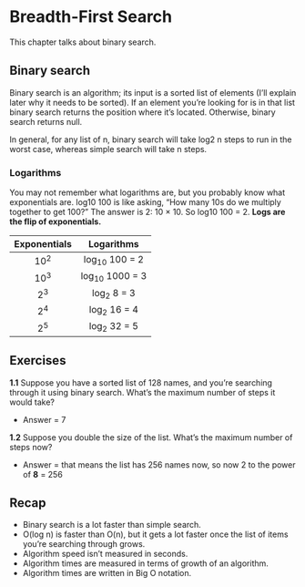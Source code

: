 # Breadth-First Search

This chapter talks about binary search.

## Binary search

Binary search is an algorithm; its input is a sorted list of elements  (I’ll explain later why it needs to be sorted). If an element you’re looking for is in that list binary search returns the position where it’s located. Otherwise, binary search returns null.

In general, for any list of n, binary search will take log2 n steps to run in the worst case, whereas simple search will take n steps.


### Logarithms

You may not remember what logarithms are, but you probably know what 
exponentials are. log10 100 is like asking, “How many 10s do we multiply 
together to get 100?” The answer is 2: 10 × 10. So log10 100 = 2. **Logs are the flip of exponentials.**

| Exponentials |         Logarithms         |
|:------------:|:--------------------------:|
|   $10^2$     |  log<sub>10</sub> 100 = 2  |
|  $10^3$      |  log<sub>10</sub> 1000 = 3 |
|  $2^3$       |  log<sub>2</sub> 8 = 3     |
|  $2^4$       |  log<sub>2</sub> 16 = 4    |
|  $2^5$       |  log<sub>2</sub> 32 = 5    |

## Exercises

**1.1** Suppose you have a sorted list of 128 names, and you’re searching through it using binary search. What’s the maximum number of steps it would take?

- Answer = 7

**1.2** Suppose you double the size of the list. What’s the maximum number of steps now?

- Answer = that means the list has 256 names now, so now 2 to the power of **8** = 256


## Recap

- Binary search is a lot faster than simple search.
- O(log n) is faster than O(n), but it gets a lot faster once the list of items you’re searching through grows.
- Algorithm speed isn’t measured in seconds.
- Algorithm times are measured in terms of growth of an algorithm.
- Algorithm times are written in Big O notation.